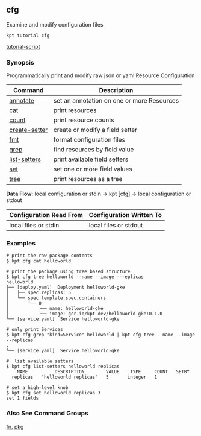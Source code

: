 ## cfg

Examine and modify configuration files

<link rel="stylesheet" type="text/css" href="/kpt/gifs/asciinema-player.css" />
<asciinema-player src="/kpt/gifs/cfg.cast" speed="1" theme="solarized-dark" cols="60" rows="26" font-size="medium" idle-time-limit="1"></asciinema-player>
<script src="/kpt/gifs/asciinema-player.js"></script>

    kpt tutorial cfg

[tutorial-script]

### Synopsis

Programmatically print and modify raw json or yaml Resource Configuration

| Command        | Description                                   |
|----------------|-----------------------------------------------|
| [annotate]     | set an annotation on one or more Resources    |
| [cat]          | print resources                               |
| [count]        | print resource counts                         |
| [create-setter]| create or modify a field setter               |
| [fmt]          | format configuration files                    |
| [grep]         | find resources by field value                 |
| [list-setters] | print available field setters                 |
| [set]          | set one or more field values                  |
| [tree]         | print resources as a tree                     |

**Data Flow**: local configuration or stdin -> kpt [cfg] -> local configuration or stdout

| Configuration Read From | Configuration Written To |
|-------------------------|--------------------------|
| local files or stdin    | local files or stdout    |

### Examples

    # print the raw package contents
    $ kpt cfg cat helloworld

    # print the package using tree based structure
    $ kpt cfg tree helloworld --name --image --replicas
    helloworld
    ├── [deploy.yaml]  Deployment helloworld-gke
    │   ├── spec.replicas: 5
    │   └── spec.template.spec.containers
    │       └── 0
    │           ├── name: helloworld-gke
    │           └── image: gcr.io/kpt-dev/helloworld-gke:0.1.0
    └── [service.yaml]  Service helloworld-gke

    # only print Services
    $ kpt cfg grep "kind=Service" helloworld | kpt cfg tree --name --image --replicas
    .
    └── [service.yaml]  Service helloworld-gke

    #  list available setters
    $ kpt cfg list-setters helloworld replicas
        NAME          DESCRIPTION        VALUE    TYPE     COUNT   SETBY
      replicas   'helloworld replicas'   5       integer   1

    # set a high-level knob
    $ kpt cfg set helloworld replicas 3
    set 1 fields

### Also See Command Groups

[fn], [pkg]

### 

[annotate]: annotate.md
[cat]: cat.md
[count]: count.md
[create-setter]: create-setter.md
[fmt]: fmt.md
[grep]: grep.md
[list-setters]: list-setters.md
[set]: set.md
[tree]: tree.md
[fn]: ../fn/README.md
[pkg]: ../pkg/README.md

[tutorial-script]: ../gifs/cfg.sh

